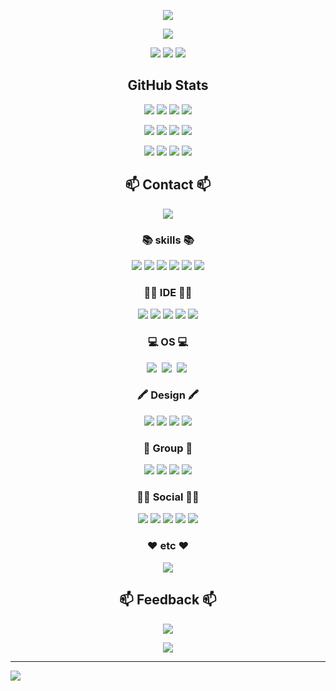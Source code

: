 <p align='center'>
    <img src="https://capsule-render.vercel.app/api?type=waving&color=auto&height=300&section=header&text=welcome%20&fontSize=80&animation=fadeIn&fontAlignY=38&desc=Heeju's%20GitHub%20Profile&descAlignY=51&descAlign=62"/>
</p>


<!-- GIT Design :
    https://github.com/anuraghazra/github-readme-stats?tab=readme-ov-file#themes
    https://github.com/Ileriayo/markdown-badges?tab=readme-ov-file
    https://github.com/kyechan99/capsule-render/blob/master/README.md
    https://simpleicons.org/
    https://github.com/mazassumnida/mazandi
    -->

<!--Theme data :
    https://github.com/anuraghazra/github-readme-stats/blob/master/themes/README.md -->


























<p align='center'>
    <img src="https://capsule-render.vercel.app/api?type=venom&height=200&text=Statistics&fontSize=70&color=0:8871e5,100:b678c4&stroke=b678c4"/>
</p>

<!--
<div align="center">
<h2>Statistics</h2>
</div>
</p>
-->

<p align="center">
  <img src="https://github-readme-stats.vercel.app/api?username=YiHeeJu&theme=aura_dark"/>
  <img src="https://github-readme-stats.vercel.app/api/top-langs/?username=YiHeeJu&theme=rose"/>
  <img src="http://mazandi.herokuapp.com/api?handle=YiHeeJu"/>
</p>



<div align="center">
<h2>GitHub Stats</h2>
</div>

<p align="center">
  <img src="https://img.shields.io/github/forks/YiHeeJu/YiHeeJu.svg"/>
  <img src="https://img.shields.io/github/stars/YiHeeJu/YiHeeJu.svg"/>
  <img src="https://img.shields.io/github/watchers/YiHeeJu/YiHeeJu/v1.0.0.svg"/>
  <img src="https://img.shields.io/github/followers/YiHeeJu.svg?style=social&label=Follow&maxAge=2592000"/>
</p>
<p align="center">
  <img src="https://img.shields.io/github/license/YiHeeJu/YiHeeJu.svg"/>
  <img src="https://img.shields.io/github/release/YiHeeJu/YiHeeJu.svg"/>
  <img src="https://img.shields.io/github/commits-since/YiHeeJu/YiHeeJu/v1.0.0.svg"/>
  <img src="https://img.shields.io/github/downloads/YiHeeJu/YiHeeJu/total.svg"/>
</p>
</p>
<p align="center">
  <img src="https://img.shields.io/github/issues/iHeeJu/YiHeeJu.svg"/>
  <img src="https://img.shields.io/github/issues-closed/YiHeeJu/YiHeeJu.svg"/>
  <img src="https://img.shields.io/github/issues-pr/YiHeeJu/YiHeeJu.svg"/>
  <img src="https://img.shields.io/github/issues-pr-closed/YiHeeJu/YiHeeJu.svg"/>



<div align="center">
<h2>📫 Contact 📫</h2>
</div>
<p align="center">
  <a href="mailto:yiheeju0330@gmail.com"><img src="https://img.shields.io/badge/mail-d14836?style=flat-square&logo=Gmail&logoColor=white&link=yiheeju0330@gmail.com"/></a>
</p>

<h3 align="center"> 📚 skills 📚 </h3>
<p align="center">
  <img src="https://img.shields.io/badge/python-3670A0?style=for-the-badge&logo=python&logoColor=ffdd54"/>
  <img src="https://img.shields.io/badge/Keras-%23D00000.svg?style=for-the-badge&logo=Keras&logoColor=white"/>
  <img src="https://img.shields.io/badge/pandas-%23150458.svg?style=for-the-badge&logo=pandas&logoColor=white"/>
  <img src="https://img.shields.io/badge/numpy-%23013243.svg?style=for-the-badge&logo=numpy&logoColor=white"/>
  <img src="https://img.shields.io/badge/scikit--learn-%23F7931E.svg?style=for-the-badge&logo=scikit-learn&logoColor=white"/>
  <img src="https://img.shields.io/badge/TensorFlow-%23FF6F00.svg?style=for-the-badge&logo=TensorFlow&logoColor=white"/>
</p>

<h3 align="center"> 👩‍💻 IDE 👩‍💻 </h3>
<p align="center">
  <img src="https://img.shields.io/badge/Visual_Studio_Code-0078D4?style=for-the-badge&logo=visual%20studio%20code&logoColor=white"/>
  <img src="https://img.shields.io/badge/Visual_Studio-5C2D91?style=for-the-badge&logo=visual%20studio&logoColor=white"/>
  <img src="https://img.shields.io/badge/Colab-F9AB00?style=for-the-badge&logo=googlecolab&color=525252"/>
  <img src="https://img.shields.io/badge/RStudio-75AADB?style=for-the-badge&logo=RStudio&logoColor=white"/>
  <img src="https://img.shields.io/badge/VIM-%2311AB00.svg?&style=for-the-badge&logo=vim&logoColor=white"/>
</p>

<h3 align="center"> 💻 OS 💻 </h3>
<p align="center">
  <img src="https://img.shields.io/badge/Windows-0078D6?style=for-the-badge&logo=windows&logoColor=white&link=yiheeju0330@gmail.com"/></a>&nbsp
  <img src="https://img.shields.io/badge/WSL-0a97f5?style=for-the-badge&logo=linux&logoColor=white&link=yiheeju0330@gmail.com"/></a>&nbsp
  <img src="https://img.shields.io/badge/Ubuntu-E95420?style=for-the-badge&logo=ubuntu&logoColor=white&link=yiheeju0330@gmail.com"/></a>&nbsp
</p>

<h3 align="center"> 🖍 Design 🖍 </h3>
<p align="center">
  <img src="https://img.shields.io/badge/Adobe%20Illustrator-FF9A00?style=for-the-badge&logo=adobe%20illustrator&logoColor=white"/>
  <img src="https://img.shields.io/badge/Adobe%20Photoshop-31A8FF?style=for-the-badge&logo=Adobe%20Photoshop&logoColor=black"/>
  <img src="https://img.shields.io/badge/Canva-%2300C4CC.svg?&style=for-the-badge&logo=Canva&logoColor=white"/>
  <img src="https://img.shields.io/badge/Figma-F24E1E?style=for-the-badge&logo=figma&logoColor=white"/>
</p>

<h3 align="center"> 🤜 Group 🤛 </h3>
<p align="center">
  <a href="mailto:yiheeju0330@gmail.com"><img src="https://img.shields.io/badge/Discord-7289DA?style=for-the-badge&logo=discord&logoColor=white&link=yiheeju0330@gmail.com"/></a>
  <a href="mailto:yiheeju0330@gmail.com"><img src="	https://img.shields.io/badge/Zoom-2D8CFF?style=for-the-badge&logo=zoom&logoColor=white&link=yiheeju0330@gmail.com"/></a>
  <a href="mailto:yiheeju0330@gmail.com"><img src="https://img.shields.io/badge/Google-4285F4?logo=google&logoColor=fff&style=for-the-badge&link=yiheeju0330@gmail.com"/></a>
  <a href="mailto:yiheeju0330@gmail.com"><img src="https://img.shields.io/badge/Slack-4A154B?style=for-the-badge&logo=slack&logoColor=white&link=yiheeju0330@gmail.com"/></a>
</p>

<h3 align="center"> 🧜‍♀️ Social 🧜‍♀️ </h3>
<p align="center">
  <a href="mailto:yiheeju0330@gmail.com"><img src="https://img.shields.io/badge/kakaotalk-ffcd00.svg?style=for-the-badge&logo=kakaotalk&logoColor=000000&link=yiheeju0330@gmail.com"/></a>
  <a href="mailto:yiheeju0330@gmail.com"><img src="https://img.shields.io/badge/GitHub-100000?style=for-the-badge&logo=github&logoColor=white&link=yiheeju0330@gmail.com"/></a>
  <a href="mailto:yiheeju0330@gmail.com"><img src="https://img.shields.io/badge/Instagram-E4405F?style=for-the-badge&logo=instagram&logoColor=white&link=yiheeju0330@gmail.com"/></a>
  <a href="mailto:yiheeju0330@gmail.com"><img src="https://img.shields.io/badge/LinkedIn-0077B5?style=for-the-badge&logo=linkedin&logoColor=white&link=yiheeju0330@gmail.com"/></a>
  <a href="mailto:yiheeju0330@gmail.com"><img src="https://img.shields.io/badge/Facebook-1877F2?style=for-the-badge&logo=facebook&logoColor=white&link=yiheeju0330@gmail.com"/></a>
</p>

<h3 align="center"> ❤️ etc ❤️ </h3>
<p align="center">
  <img src='https://img.shields.io/badge/Notion-000000?style=for-the-badge&logo=notion&logoColor=white'>
</p>


<div align="center">
<h2>📫 Feedback 📫</h2>
</div>
<p align="center">
  <img src="https://img.shields.io/badge/Ask%20me-anything-1abc9c.svg"/>
</p>

<p align='center'>
    <img src="https://capsule-render.vercel.app/api?type=rect&color=gradient&text=%20%20RECT%20%20&fontAlign=30&fontSize=30&textBg=true&desc=Use%20%27textBg%27%20to%20highlight%20%27text%27&descAlign=60&descAlignY=50"/>
</p>

---
![](./profile-3d-contrib/profile-gitblock.svg)
